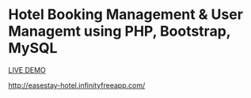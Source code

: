 # Hotel Booking Management & User Managemt using PHP, Bootstrap, MySQL
[<a href="easestay-hotel.infinityfreeapp.com">LIVE DEMO</a>](http://easestay-hotel.infinityfreeapp.com/)

http://easestay-hotel.infinityfreeapp.com/
